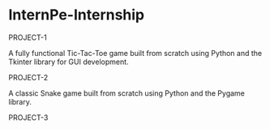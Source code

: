 # InternPe-Internship
PROJECT-1

A fully functional Tic-Tac-Toe game built from scratch using Python and the Tkinter library for GUI development.

PROJECT-2

A classic Snake game built from scratch using Python and the Pygame library.

PROJECT-3
